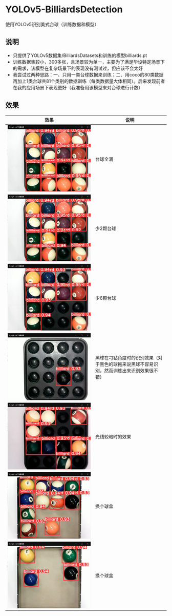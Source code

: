 # YOLOv5-BilliardsDetection
使用YOLOv5识别美式台球（训练数据和模型）
## 说明
* 只提供了YOLOv5数据集/BilliardsDatasets和训练的模型billiards.pt
* 训练数据集较小，300多张，且场景较为单一，主要为了满足毕设特定场景下的需求，该模型在复杂场景下的表现没有测试过，但应该不会太好
* 我尝试过两种思路：一、只用一类台球数据来训练；二、用coco的80类数据再加上1类台球共81个类别的数据训练（每类数据量大体相同）。后来发现前者在我的应用场景下表现更好（我准备用该模型来对台球进行计数）

## 效果
|效果|说明|
|---|---|
|![](res/res1.png)|台球全满|
|![](res/res2.png)|少2颗台球|
|![](res/res3.png)|少6颗台球|
|![](res/res4.png)|黑球在刁钻角度时的识别效果（对于黑色的球拖来说黑球不容易识别，然而训练出来识别效果很不错）|
|![](res/res5.png)|光线较暗时的效果|
|![](res/res6.png)|换个球盒|
|![](res/res7.png)|换个球盒|
